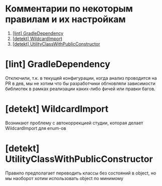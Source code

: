 # Комментарии по некоторым правилам и их настройкам

1. [[lint] GradleDependency](#GradleDependency)
2. [[detekt] WildcardImport](#WildcardImport)
3. [[detekt] UtilityClassWithPublicConstructor](#UtilityClassWithPublicConstructor)


# <a name='GradleDependency'>[lint] GradleDependency</a>
Отключили, т.к. в текущей конфигурации, когда анализ проводится на PR в дев, мы не хотим что бы разработчики обгновляли зависимости библиотек в рамках реализации каких-либо фичей или правки багов.

# <a name='WildcardImport'>[detekt] WildcardImport</a>
Возникают проблему с автокоррекцией студии, которая делает WildcardImport для enum-ов

# <a name='UtilityClassWithPublicConstructor'>[detekt] UtilityClassWithPublicConstructor</a>
Правило предполагает переводить классы без состояний в object, но мы наоборот хотим использовать object по минимому
